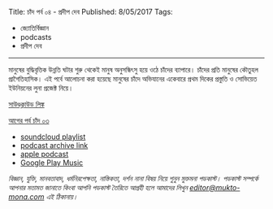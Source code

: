 Title: চাঁদ পর্ব ০৪ - প্রদীপ দেব
Published: 8/05/2017
Tags:
  - জ্যোতির্বিজ্ঞান
  - podcasts
  - প্রদীপ দেব
---
মানুষের বুদ্ধিবৃত্তিক উন্নতি ঘটার শুরু থেকেই মানুষ অনুসন্ধিৎসু হয়ে ওঠে চাঁদের ব্যাপারে। চাঁদের প্রতি মানুষের কৌতুহল প্রাগৈতিহাসিক। এই পর্বে আলোচনা করা হয়েছে মানুষের চাঁদে অভিযানের একেবারে প্রথম দিকের প্রস্তুতি ও সোভিয়েত ইউনিয়নের লুনা প্রজেক্ট নিয়ে।

[সাউণ্ডক্লাউড লিঙ্ক](https://soundcloud.com/mukto-mona/moon-04-pradip-deb)

[আগের পর্ব চাঁদ ০৩](http://podcast.mukto-mona.com/pradip-deb-moon-03)

- [soundcloud playlist](https://soundcloud.com/mukto-mona)
- [podcast archive link](http://web.archive.org/web/20191023151006/http://podcast.mukto-mona.com)
- [apple podcast](https://podcasts.apple.com/us/podcast/id1212085883)
- [Google Play Music](https://play.google.com/music/listen#/ps/Izc4javhi5igs66olhdfex42cxa)

_বিজ্ঞান, যুক্তি, মানবতাবাদ, ধর্মনিরপেক্ষতা, নাস্তিকতা, দর্শন নানা বিষয় নিয়ে শুনুন মুক্তমনা পডকাস্ট। পডকাস্ট সম্পর্কে আপনার মতামত জানাতে কিংবা আপনি পডকাস্ট তৈরিতে আগ্রহী হলে আমাদের লিখুন editor@mukto-mona.com এই ঠিকানায়।_
